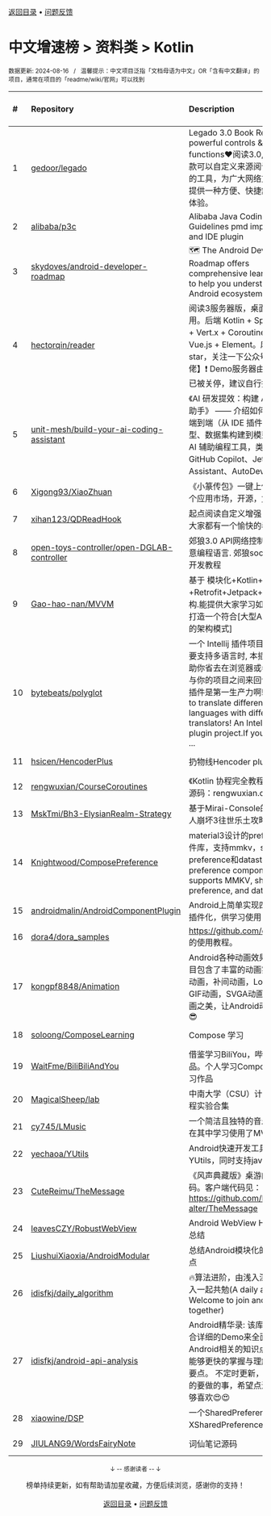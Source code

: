 <a href="https://gitee.com/GrowingGit/GitHub-Chinese-Top-Charts#github中文排行榜">返回目录</a> • <a href="/content/docs/feedback.md">问题反馈</a>

# 中文增速榜 > 资料类 > Kotlin
<sub>数据更新: 2024-08-16&nbsp;&nbsp;&nbsp;/&nbsp;&nbsp;&nbsp;温馨提示：中文项目泛指「文档母语为中文」OR「含有中文翻译」的项目，通常在项目的「readme/wiki/官网」可以找到</sub>

|#|Repository|Description|Stars|Average daily growth|Updated|
|:-|:-|:-|:-|:-|:-|
|1|[gedoor/legado](https://github.com/gedoor/legado)|Legado 3.0 Book Reader with powerful controls & full functions❤️阅读3.0, 阅读是一款可以自定义来源阅读网络内容的工具，为广大网络文学爱好者提供一种方便、快捷舒适的试读体验。|27314|14|2024-08-15|
|2|[alibaba/p3c](https://github.com/alibaba/p3c)|Alibaba Java Coding Guidelines pmd implements and IDE plugin|30319|12|2024-08-06|
|3|[skydoves/android-developer-roadmap](https://github.com/skydoves/android-developer-roadmap)| 🗺 The Android Developer Roadmap offers comprehensive learning paths to help you understand Android ecosystems.|7125|7|2024-07-04|
|4|[hectorqin/reader](https://github.com/hectorqin/reader)|阅读3服务器版，桌面端，iOS可用。后端 Kotlin + Spring Boot + Vert.x + Coroutine ；前端 Vue.js + Element。麻烦点点star，关注一下公众号【假装大佬】❗️  Demo服务器由于未备案已被关停，建议自行搭建|7664|7|2024-07-27|
|5|[unit-mesh/build-your-ai-coding-assistant](https://github.com/unit-mesh/build-your-ai-coding-assistant)|《AI 研发提效：构建 AI 辅助编码助手》 —— 介绍如何 DIY 一个端到端（从 IDE  插件、模型选型、数据集构建到模型微调）的 AI 辅助编程工具，类似于 GitHub Copilot、JetBrains AI Assistant、AutoDev 等。|519|2|2024-07-05|
|6|[Xigong93/XiaoZhuan](https://github.com/Xigong93/XiaoZhuan)|《小篆传包》一键上传Apk到多个应用市场，开源，免费|80|1|2024-07-18|
|7|[xihan123/QDReadHook](https://github.com/xihan123/QDReadHook)|起点阅读自定义增强 Xp 模块,愿大家都有一个愉快的看书体验|718|1|2024-08-14|
|8|[open-toys-controller/open-DGLAB-controller](https://github.com/open-toys-controller/open-DGLAB-controller)|郊狼3.0 API网络控制器. 支持任意编程语言. 郊狼socket控制器开发教程|58|0|2024-05-27|
|9|[Gao-hao-nan/MVVM](https://github.com/Gao-hao-nan/MVVM)|基于 模块化+Kotlin+协程+Retrofit+Jetpack+MVVM 架构.能提供大家学习如何从0到1打造一个符合[大型Android项目的架构模式]|45|0|2024-07-12|
|10|[bytebeats/polyglot](https://github.com/bytebeats/polyglot)|一个 Intellij 插件项目, 当工程需要支持多语言时, 本插件能够帮助你省去在浏览器或者翻译软件与你的项目之间来回切换的麻烦. 插件是第一生产力啊! Polyglot: to translate different languages with different translators! An Intellij platform plugin project.If your project ...|9|0|2024-05-08|
|11|[hsicen/HencoderPlus](https://github.com/hsicen/HencoderPlus)|扔物线Hencoder plus系列课程 |72|0|2024-08-07|
|12|[rengwuxian/CourseCoroutines](https://github.com/rengwuxian/CourseCoroutines)|《Kotlin 协程完全教程》的配套源码：rengwuxian.com/kc|9|0|2024-08-14|
|13|[MskTmi/Bh3-ElysianRealm-Strategy](https://github.com/MskTmi/Bh3-ElysianRealm-Strategy)|基于Mirai-Console的QQ机器人崩坏3往世乐土攻略插件|16|0|2024-05-28|
|14|[Knightwood/ComposePreference](https://github.com/Knightwood/ComposePreference)|material3设计的preference组件库，支持mmkv，shared preference和datastore(md3 preference component, which supports MMKV, shared preference, and datastore)|9|0|2024-08-07|
|15|[androidmalin/AndroidComponentPlugin](https://github.com/androidmalin/AndroidComponentPlugin)|Android上简单实现四大组件的插件化，供学习使用|457|0|2024-07-06|
|16|[dora4/dora_samples](https://github.com/dora4/dora_samples)|https://github.com/dora4/dora 的使用教程。|17|0|2024-07-09|
|17|[kongpf8848/Animation](https://github.com/kongpf8848/Animation)|Android各种动画效果合集，项目包含了丰富的动画实例(逐帧动画，补间动画，Lottie动画，GIF动画，SVGA动画)，体验动画之美，让Android动起来😊😄😎|465|0|2024-06-29|
|18|[soloong/ComposeLearning](https://github.com/soloong/ComposeLearning)|Compose  学习|10|0|2024-07-20|
|19|[WaitFme/BiliBiliAndYou](https://github.com/WaitFme/BiliBiliAndYou)|借鉴学习BiliYou，哔哩等优秀作品。个人学习Compose UI的练习作品|20|0|2024-03-14|
|20|[MagicalSheep/lab](https://github.com/MagicalSheep/lab)|中南大学（CSU）计算机学院课程实验合集|46|0|2024-06-03|
|21|[cy745/LMusic](https://github.com/cy745/LMusic)|一个简洁且独特的音乐播放器，在其中学习使用了MVVM架构|193|0|2024-08-15|
|22|[yechaoa/YUtils](https://github.com/yechaoa/YUtils)|Android快速开发工具集合——YUtils，同时支持java和kotlin|85|0|2024-04-06|
|23|[CuteReimu/TheMessage](https://github.com/CuteReimu/TheMessage)|《风声典藏版》桌游的服务端代码。客户端代码见：https://github.com/Death-alter/TheMessage|14|0|2024-08-15|
|24|[leavesCZY/RobustWebView](https://github.com/leavesCZY/RobustWebView)|Android WebView H5 秒开方案总结|107|0|2024-05-01|
|25|[LiushuiXiaoxia/AndroidModular](https://github.com/LiushuiXiaoxia/AndroidModular)|总结Android模块化的一些技术点|359|0|2024-06-17|
|26|[idisfkj/daily_algorithm](https://github.com/idisfkj/daily_algorithm)|🔥算法进阶，由浅入深，欢迎加入一起共勉(A daily algorithm，Welcome to join and share together)|97|0|2024-06-23|
|27|[idisfkj/android-api-analysis](https://github.com/idisfkj/android-api-analysis)|Android精华录: 该库的目的是结合详细的Demo来全面解析Android相关的知识点, 帮助读者能够更快的掌握与理解所阐述的要点。  不定时更新，与预期接下的要做的事，希望点进来的你能够喜欢😍😍|309|0|2024-03-21|
|28|[xiaowine/DSP](https://github.com/xiaowine/DSP)|一个SharedPreferences和XSharedPreferences的封装库|9|0|2024-06-17|
|29|[JIULANG9/WordsFairyNote](https://github.com/JIULANG9/WordsFairyNote)|词仙笔记源码|86|0|2024-08-12|

<div align="center">
    <p><sub>↓ -- 感谢读者 -- ↓</sub></p>
    榜单持续更新，如有帮助请加星收藏，方便后续浏览，感谢你的支持！
</div>

<br/>

<div align="center"><a href="https://gitee.com/GrowingGit/GitHub-Chinese-Top-Charts#github中文排行榜">返回目录</a> • <a href="/content/docs/feedback.md">问题反馈</a></div>

